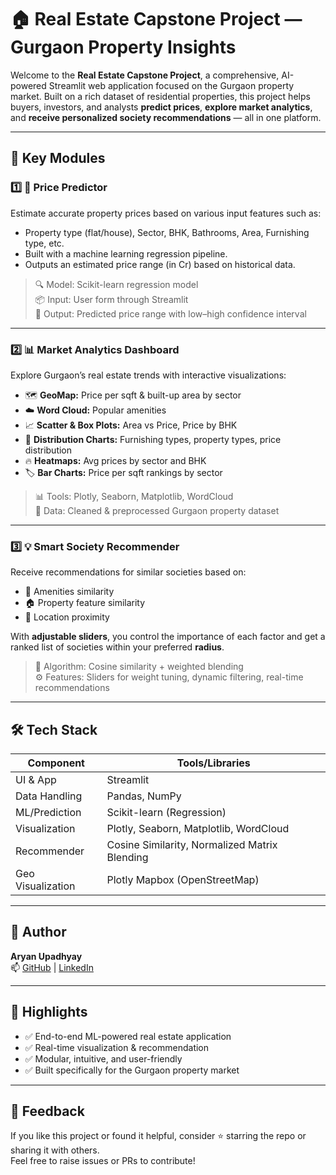 
# 🏠 Real Estate Capstone Project — Gurgaon Property Insights

Welcome to the **Real Estate Capstone Project**, a comprehensive, AI-powered Streamlit web application focused on the Gurgaon property market. Built on a rich dataset of residential properties, this project helps buyers, investors, and analysts **predict prices**, **explore market analytics**, and **receive personalized society recommendations** — all in one platform.

---

## 📌 Key Modules

### 1️⃣ 🤖 Price Predictor  
Estimate accurate property prices based on various input features such as:  
- Property type (flat/house), Sector, BHK, Bathrooms, Area, Furnishing type, etc.  
- Built with a machine learning regression pipeline.  
- Outputs an estimated price range (in Cr) based on historical data.

> 🔍 Model: Scikit-learn regression model  
> 📦 Input: User form through Streamlit  
> 🎯 Output: Predicted price range with low–high confidence interval

---

### 2️⃣ 📊 Market Analytics Dashboard  
Explore Gurgaon’s real estate trends with interactive visualizations:
- 🗺 **GeoMap:** Price per sqft & built-up area by sector  
- ☁️ **Word Cloud:** Popular amenities  
- 📈 **Scatter & Box Plots:** Area vs Price, Price by BHK  
- 🧱 **Distribution Charts:** Furnishing types, property types, price distribution  
- 🔥 **Heatmaps:** Avg prices by sector and BHK  
- 🏷 **Bar Charts:** Price per sqft rankings by sector

> 📊 Tools: Plotly, Seaborn, Matplotlib, WordCloud  
> 🧮 Data: Cleaned & preprocessed Gurgaon property dataset

---

### 3️⃣ 💡 Smart Society Recommender  
Receive recommendations for similar societies based on:  
- 🔗 Amenities similarity  
- 🏠 Property feature similarity  
- 📍 Location proximity  

With **adjustable sliders**, you control the importance of each factor and get a ranked list of societies within your preferred **radius**.

> 🤖 Algorithm: Cosine similarity + weighted blending  
> ⚙️ Features: Sliders for weight tuning, dynamic filtering, real-time recommendations

---

## 🛠️ Tech Stack

| Component        | Tools/Libraries                                 |
|------------------|--------------------------------------------------|
| UI & App         | Streamlit                                       |
| Data Handling    | Pandas, NumPy                                   |
| ML/Prediction    | Scikit-learn (Regression)                       |
| Visualization    | Plotly, Seaborn, Matplotlib, WordCloud          |
| Recommender      | Cosine Similarity, Normalized Matrix Blending   |
| Geo Visualization| Plotly Mapbox (OpenStreetMap)                   |

---

## 👤 Author

**Aryan Upadhyay**  
📫 [GitHub](https://github.com/Aryanupadhyay23) | [LinkedIn](https://www.linkedin.com/in/aryanupadhyay23)

---

## 🌟 Highlights

- ✅ End-to-end ML-powered real estate application  
- ✅ Real-time visualization & recommendation  
- ✅ Modular, intuitive, and user-friendly  
- ✅ Built specifically for the Gurgaon property market  

---

## 💬 Feedback

If you like this project or found it helpful, consider ⭐ starring the repo or sharing it with others.  
Feel free to raise issues or PRs to contribute!
